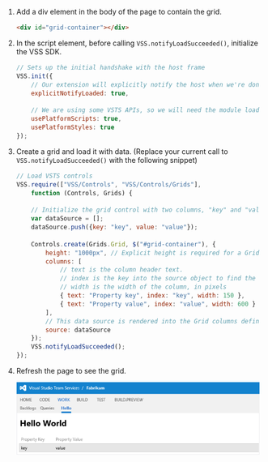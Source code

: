 1. Add a div element in the body of the page to contain the grid.

	```html
	<div id="grid-container"></div>
	```

1. In the script element, before calling ```VSS.notifyLoadSucceeded()```, initialize the VSS SDK.

	```javascript
    // Sets up the initial handshake with the host frame
    VSS.init({
        // Our extension will explicitly notify the host when we're done loading
        explicitNotifyLoaded: true,

        // We are using some VSTS APIs, so we will need the module loader to load them in
        usePlatformScripts: true,
        usePlatformStyles: true       
    });
	```

1. Create a grid and load it with data. (Replace your current call to ```VSS.notifyLoadSucceeded()``` with the following snippet)

	```javascript
    // Load VSTS controls
	VSS.require(["VSS/Controls", "VSS/Controls/Grids"],
		function (Controls, Grids) {

		// Initialize the grid control with two columns, "key" and "value"
        var dataSource = [];
        dataSource.push({key: "key", value: "value"});

        Controls.create(Grids.Grid, $("#grid-container"), {
            height: "1000px", // Explicit height is required for a Grid control
            columns: [
                // text is the column header text. 
                // index is the key into the source object to find the data for this column
                // width is the width of the column, in pixels
                { text: "Property key", index: "key", width: 150 },
                { text: "Property value", index: "value", width: 600 }
            ],
            // This data source is rendered into the Grid columns defined above
            source: dataSource
        });
		VSS.notifyLoadSucceeded();
	});
	```

1. Refresh the page to see the grid.

	![Grid control on the hello world page](./_img/use-a-control/grid.png)